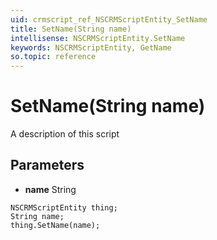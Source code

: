 ```yaml
---
uid: crmscript_ref_NSCRMScriptEntity_SetName
title: SetName(String name)
intellisense: NSCRMScriptEntity.SetName
keywords: NSCRMScriptEntity, GetName
so.topic: reference
---
```


# SetName(String name)

A description of this script

## Parameters

* **name** String

```crmscript
NSCRMScriptEntity thing;
String name;
thing.SetName(name);
```

